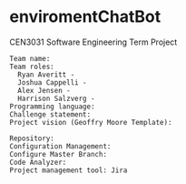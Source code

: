 # enviromentChatBot
CEN3031 Software Engineering Term Project
```
Team name: 
Team roles:
  Ryan Averitt - 
  Joshua Cappelli - 
  Alex Jensen - 
  Harrison Salzverg - 
Programming language: 
Challenge statement: 
Project vision (Geoffry Moore Template): 
```

```
Repository: 
Configuration Management: 
Configure Master Branch: 
Code Analyzer: 
Project management tool: Jira
```
